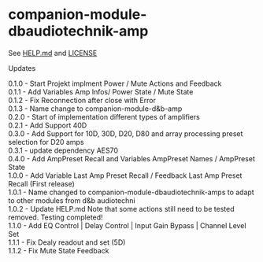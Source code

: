 # companion-module-dbaudiotechnik-amp

See [HELP.md](./companion/HELP.md) and [LICENSE](./LICENSE)

Updates

0.1.0 - Start Projekt implment Power / Mute Actions and Feedback
<br>
0.1.1 - Add Variables Amp Infos/ Power State / Mute State
<br>
0.1.2 - Fix Reconnection after close with Error
<br>
0.1.3 - Name change to companion-module-d&b-amp
<br>
0.2.0 - Start of implementation different types of amplifiers
<br>
0.2.1 - Add Support 40D
<br>
0.3.0 - Add Support for 10D, 30D, D20, D80 and array processing preset selection for D20 amps
<br>
0.3.1 - update dependency AES70
<br>
0.4.0 - Add AmpPreset Recall and Variables AmpPreset Names / AmpPreset State
<br>
1.0.0 - Add Variable Last Amp Preset Recall / Feedback Last Amp Preset Recall (First release)
<br>
1.0.1 - Name changed to companion-module-dbaudiotechnik-amps to adapt to other modules from d&b audiotechni
<br>
1.0.2 - Update HELP.md Note that some actions still need to be tested removed. Testing completed!
<br>
1.1.0 - Add EQ Control | Delay Control | Input Gain Bypass | Channel Level Set 
<br>
1.1.1 - Fix Dealy readout and set (5D)
<br>
1.1.2 - Fix Mute State Feedback

